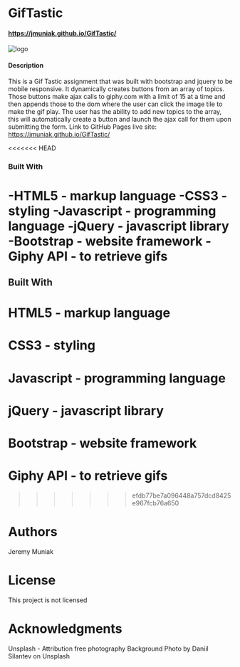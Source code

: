 # GifTastic
#### https://jmuniak.github.io/GifTastic/

![logo](assets/images/GifTastic.png)

#### Description
This is a Gif Tastic assignment that was built with bootstrap and jquery to be mobile responsive. It dynamically creates buttons from an array of topics. Those buttons make ajax calls to giphy.com with a limit of 15 at a time and then appends those to the dom where the user can click the image tile to make the gif play. The user has the ability to add new topics to the array, this will automatically create a button and launch the ajax call for them upon submitting the form. 
Link to GitHub Pages live site: https://jmuniak.github.io/GifTastic/

<<<<<<< HEAD
### Built With
-HTML5 - markup language
-CSS3 - styling
-Javascript - programming language
-jQuery - javascript library
-Bootstrap - website framework
-Giphy API - to retrieve gifs
=======
## Built With
# HTML5 - markup language
# CSS3 - styling
# Javascript - programming language
# jQuery - javascript library
# Bootstrap - website framework
# Giphy API - to retrieve gifs
>>>>>>> efdb77be7a096448a757dcd8425e967fcb76a650

# Authors
Jeremy Muniak

# License
This project is not licensed

# Acknowledgments
Unsplash - Attribution free photography
Background Photo by Daniil Silantev on Unsplash


